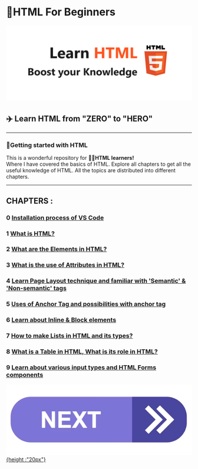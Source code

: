 # 🔴HTML For Beginners
![logo](https://github.com/Ninja-Vikash/Assets/blob/main/HTML%20Assets/HTML.png)
## ✈️ Learn HTML from "ZERO" to "HERO"
<hr>

### 🔴Getting started with HTML

This is a wonderful repository for 👨‍🎓**HTML learners!** <br>Where I have covered the basics of HTML. Explore all chapters to get all the useful knowledge of HTML. All the topics are distributed into different chapters.<br>
<hr>

## CHAPTERS :
### 0 <a href="https://github.com/Ninja-Vikash/HTML/tree/main/CHAPTER%200%20-%20Installation">Installation process of VS Code</a>
### 1 <a href="https://github.com/Ninja-Vikash/HTML/tree/main/CHAPTER%201%20-%20HTML%20Tutorial">What is HTML?</a>
### 2 <a href="https://github.com/Ninja-Vikash/HTML/tree/main/CHAPTER%202%20-%20HTML%20Fundamental">What are the Elements in HTML?</a>
### 3 <a href="https://github.com/Ninja-Vikash/HTML/tree/main/CHAPTER%203%20-%20Attributes">What is the use of Attributes in HTML?</a>
### 4 <a href="https://github.com/Ninja-Vikash/HTML/tree/main/CHAPTER%204%20-%20Page%20Layout">Learn Page Layout technique and familiar with 'Semantic' & 'Non-semantic' tags</a>
### 5 <a href="https://github.com/Ninja-Vikash/HTML/tree/main/CHAPTER%205%20-%20Anchor%20Tag">Uses of Anchor Tag and possibilities with anchor tag</a>
### 6 <a href="https://github.com/Ninja-Vikash/HTML/tree/main/CHAPTER%206%20-%20Inline-block%20tags">Learn about Inline & Block elements</a>
### 7 <a href="https://github.com/Ninja-Vikash/HTML/tree/main/CHAPTER%207%20-%20List%20in%20HTML">How to make Lists in HTML and its types?</a>
### 8 <a href="https://github.com/Ninja-Vikash/HTML/tree/main/CHAPTER%208%20-%20Table%20in%20HTML">What is a Table in HTML, What is its role in HTML?</a>
### 9 <a href="https://github.com/Ninja-Vikash/HTML/tree/main/CHAPTER%209%20-%20HTML%20Forms">Learn about various input types and HTML Forms components</a>

<p><a href="https://github.com/Ninja-Vikash/HTML/tree/main/CHAPTER%200%20-%20Installation">
  
  ![next](https://github.com/Ninja-Vikash/Assets/blob/main/HTML%20Assets/next-removebg-preview.png){height :"20px"}
  
</a></p>
